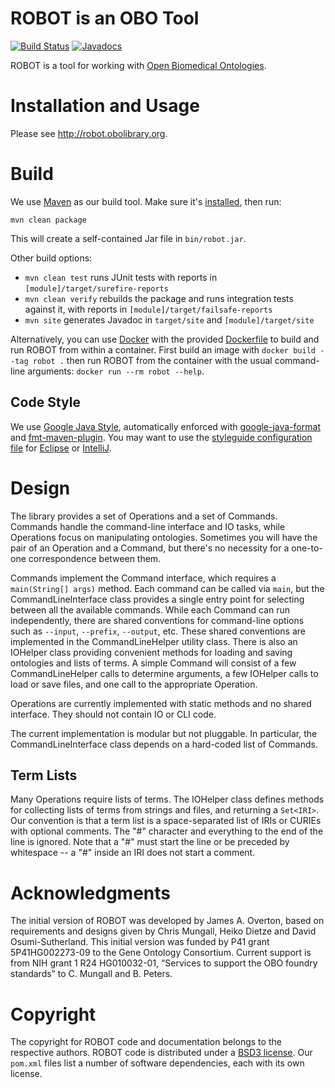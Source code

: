 # ROBOT is an OBO Tool

[![Build Status](https://travis-ci.org/ontodev/robot.svg?branch=master)](https://travis-ci.org/ontodev/robot)
[![Javadocs](https://www.javadoc.io/badge/org.obolibrary.robot/robot-core.svg)](https://www.javadoc.io/doc/org.obolibrary.robot/robot-core)

ROBOT is a tool for working with [Open Biomedical Ontologies](http://obofoundry.org).


# Installation and Usage

Please see <http://robot.obolibrary.org>.


# Build

We use [Maven](http://maven.apache.org) as our build tool. Make sure it's [installed](http://maven.apache.org/download.cgi), then run:

    mvn clean package

This will create a self-contained Jar file in `bin/robot.jar`.

Other build options:

- `mvn clean test` runs JUnit tests with reports in `[module]/target/surefire-reports`
- `mvn clean verify` rebuilds the package and runs integration tests against it, with reports in `[module]/target/failsafe-reports`
- `mvn site` generates Javadoc in `target/site` and `[module]/target/site`

Alternatively, you can use [Docker](https://www.docker.com) with the provided [Dockerfile](Dockerfile) to build and run ROBOT from within a container. First build an image with `docker build --tag robot .` then run ROBOT from the container with the usual command-line arguments: `docker run --rm robot --help`.


## Code Style

We use [Google Java Style](https://google.github.io/styleguide/javaguide.html), automatically enforced with [google-java-format](https://github.com/google/google-java-format) and [fmt-maven-plugin](https://github.com/coveo/fmt-maven-plugin). You may want to use the [styleguide configuration file](https://github.com/google/styleguide) for [Eclipse](https://github.com/google/styleguide/blob/gh-pages/eclipse-java-google-style.xml) or [IntelliJ](https://github.com/google/styleguide/blob/gh-pages/intellij-java-google-style.xml).


# Design

The library provides a set of Operations and a set of Commands. Commands handle the command-line interface and IO tasks, while Operations focus on manipulating ontologies. Sometimes you will have the pair of an Operation and a Command, but there's no necessity for a one-to-one correspondence between them.

Commands implement the Command interface, which requires a `main(String[] args)` method. Each command can be called via `main`, but the CommandLineInterface class provides a single entry point for selecting between all the available commands. While each Command can run independently, there are shared conventions for command-line options such as `--input`, `--prefix`, `--output`, etc. These shared conventions are implemented in the CommandLineHelper utility class. There is also an IOHelper class providing convenient methods for loading and saving ontologies and lists of terms. A simple Command will consist of a few CommandLineHelper calls to determine arguments, a few IOHelper calls to load or save files, and one call to the appropriate Operation.

Operations are currently implemented with static methods and no shared interface. They should not contain IO or CLI code.

The current implementation is modular but not pluggable. In particular, the CommandLineInterface class depends on a hard-coded list of Commands.


## Term Lists

Many Operations require lists of terms. The IOHelper class defines methods for collecting lists of terms from strings and files, and returning a `Set<IRI>`. Our convention is that a term list is a space-separated list of IRIs or CURIEs with optional comments. The "#" character and everything to the end of the line is ignored. Note that a "#" must start the line or be preceded by whitespace -- a "#" inside an IRI does not start a comment.


# Acknowledgments

The initial version of ROBOT was developed by James A. Overton, based on requirements and designs given by Chris Mungall, Heiko Dietze and David Osumi-Sutherland. This initial version was funded by P41 grant 5P41HG002273-09 to the Gene Ontology Consortium. Current support is from NIH grant 1 R24 HG010032-01, “Services to support the OBO foundry standards” to C. Mungall and B. Peters.

# Copyright

The copyright for ROBOT code and documentation belongs to the respective authors. ROBOT code is distributed under a [BSD3 license](https://github.com/ontodev/robot/blob/master/LICENSE.txt). Our `pom.xml` files list a number of software dependencies, each with its own license.
